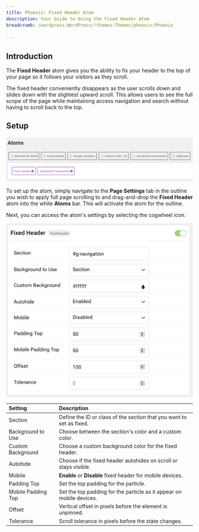 ```yaml
---
title: Phoenix: Fixed Header Atom
description: Your Guide to Using the Fixed Header Atom
breadcrumb: /wordpress:WordPress/!themes:Themes/phoenix:Phoenix

---
```


## Introduction

The **Fixed Header** atom gives you the ability to fix your header to the top of your page so it follows your visitors as they scroll.

The fixed header conveniently disappears as the user scrolls down and slides down with the slightest upward scroll. This allows users to see the full scope of the page while maintaining access navigation and search without having to scroll back to the top.

## Setup

![](assets/atom_fixedheader1.png)

To set up the atom, simply navigate to the **Page Settings** tab in the outline you wish to apply full page scrolling to and drag-and-drop the **Fixed Header** atom into the white **Atoms** bar. This will activate the atom for the outline.

Next, you can access the atom's settings by selecting the cogwheel icon.

![](assets/atom_fixedheader2.png)

| Setting            | Description                                                          |
| :-----             | :-----                                                               |
| Section            | Define the ID or class of the section that you want to set as fixed. |
| Background to Use  | Choose between the section's color and a custom color.               |
| Custom Background  | Choose a custom background color for the fixed header.               |
| Autohide           | Choose if the fixed header autohides on scroll or stays visible.     |
| Mobile             | **Enable** or **Disable** fixed header for mobile devices.           |
| Padding Top        | Set the top padding for the particle.                                |
| Mobile Padding Top | Set the top padding for the particle as it appear on mobile devices. |
| Offset             | Vertical offset in pixels before the element is unpinned.            |
| Tolerance          | Scroll tolerance in pixels before the state changes.                 |